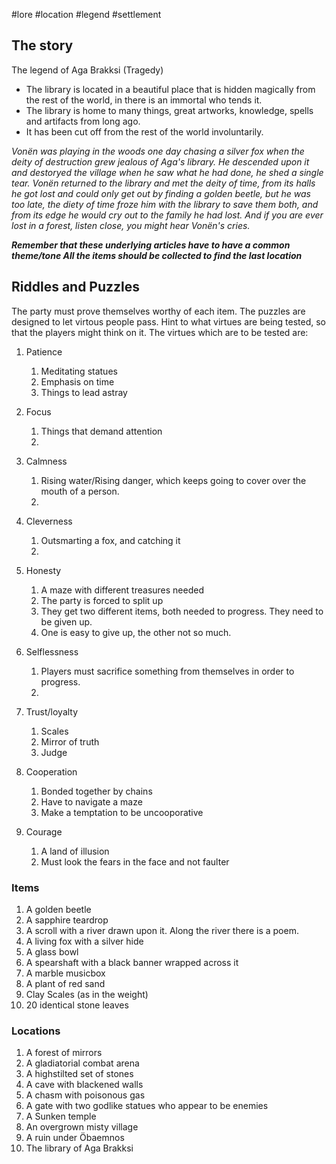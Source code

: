 #lore #location #legend #settlement 
## The story
The legend of Aga Brakksi (Tragedy)

- The library is located in a beautiful place that is hidden magically from the rest of the world, in there is an immortal who tends it.
- The library is home to many things, great artworks, knowledge, spells and artifacts from long ago.
- It has been cut off from the rest of the world involuntarily.

*Vonën was playing in the woods one day chasing a silver fox when the deity of destruction grew jealous of Aga's library. He descended upon it and destoryed the village when he saw what he had done, he shed a single tear. Vonën returned to the library and met the deity of time, from its halls he got lost and could only get out by finding a golden beetle, but he was too late, the diety of time froze him with the library to save them both, and from its edge he would cry out to the family he had lost. And if you are ever lost in a forest, listen close, you might hear Vonën's cries.*

***Remember that these underlying articles have to have a common theme/tone
All the items should be collected to find the last location***

## Riddles and Puzzles
The party must prove themselves worthy of each item. The puzzles are designed to let virtous people pass.
Hint to what virtues are being tested, so that the players might think on it.
The virtues which are to be tested are:
1. Patience 
	1. Meditating statues 
	2. Emphasis on time
	3. Things to lead astray


2. Focus 
	1. Things that demand attention
	2. 
3. Calmness 
	1. Rising water/Rising danger, which keeps going to cover over the mouth of a person.
	2. 
4. Cleverness 
	1. Outsmarting a fox, and catching it
	2. 
5. Honesty 
	1. A maze with different treasures needed
	2. The party is forced to split up
	3. They get two different items, both needed to progress. They need to be given up.
	4. One is easy to give up, the other not so much.
6. Selflessness 
	1. Players must sacrifice something from themselves in order to progress.
	2. 
7. Trust/loyalty 
	1. Scales
	2. Mirror of truth
	3. Judge
8. Cooperation 
	1. Bonded together by chains
	2. Have to navigate a maze
	3. Make a temptation to be uncooporative
9. Courage
	1. A land of illusion
	2. Must look the fears in the face and not faulter

### Items
1. A golden beetle 
1. A sapphire teardrop 
1. A scroll with a river drawn upon it. Along the river there is a poem. 
1. A living fox with a silver hide 
1. A glass bowl
1. A spearshaft with a black banner wrapped across it
2. A marble musicbox
3. A plant of red sand
4. Clay Scales (as in the weight)
5. 20 identical stone leaves 

### Locations
1. A forest of mirrors 
1. A gladiatorial combat arena 
1. A highstilted set of stones 
1. A cave with blackened walls 
1. A chasm with poisonous gas 
1. A gate with two godlike statues who appear to be enemies 
2. A Sunken temple
3. An overgrown misty village
4. A ruin under Öbaemnos
5. The library of Aga Brakksi